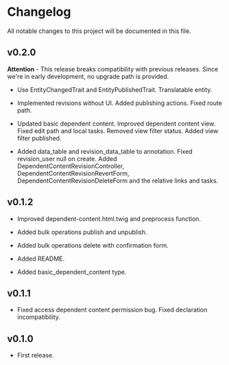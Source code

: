 # Changelog

All notable changes to this project will be documented in this file.

## v0.2.0

**Attention** - This release breaks compatibility with previous releases. Since 
we're in early development, no upgrade path is provided.

- Use EntityChangedTrait and EntityPublishedTrait. Translatable entity.

- Implemented revisions without UI. Added publishing actions. Fixed route path.

- Updated basic dependent content. Improved dependent content view. Fixed edit
path and local tasks. Removed view filter status. Added view filter published.

- Added data_table and revision_data_table to annotation. Fixed revision_user
null on create. Added DependentContentRevisionController, 
DependentContentRevisionRevertForm, DependentContentRevisionDeleteForm and the
relative links and tasks.

## v0.1.2

- Improved dependent-content.html.twig and preprocess function.

- Added bulk operations publish and unpublish.

- Added bulk operations delete with confirmation form.

- Added README.

- Added basic_dependent_content type.

## v0.1.1

- Fixed access dependent content permission bug. Fixed declaration 
incompatibility.

## v0.1.0

- First release.
 
